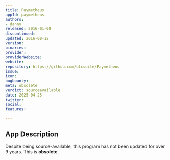 ```yaml
---
title: Paymetheus
appId: paymetheus
authors:
- danny
released: 2016-01-08
discontinued: 
updated: 2016-08-12
version: 
binaries: 
provider: 
providerWebsite: 
website: 
repository: https://github.com/btcsuite/Paymetheus
issue: 
icon: 
bugbounty: 
meta: obsolete
verdict: sourceavailable
date: 2025-04-25
twitter: 
social: 
features: 

---
```


## App Description

Despite being source-available, this program has not been updated for over 9 years. This is **obsolete**.